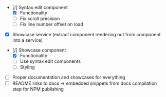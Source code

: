 - [/] Syntax edit component
  - [x] Functionality
  - [ ] Fix scroll precision
  - [ ] Fix line number offset on load
- [x] Showcase service (extract component rendering out from component into a service)
- [/] Showcase component
  - [x] Functionality
  - [ ] Use syntax edit components
  - [ ] Styling
- [ ] Proper documentation and showcases for everything
- [ ] README links to docs -> embedded snippets from docs compilation step for NPM publishing
